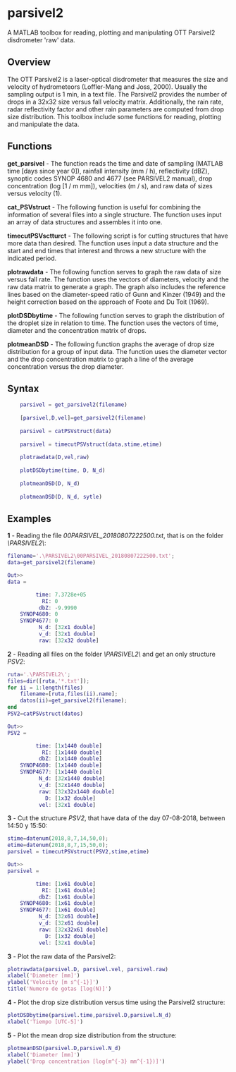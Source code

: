 # parsivel2
A MATLAB toolbox for reading, plotting and manipulating OTT Parsivel2 disdrometer 'raw' data.

## Overview
The OTT Parsivel2 is a laser-optical disdrometer that measures the size and velocity of
hydrometeors (Loffler-Mang and Joss, 2000). Usually the sampling output is 1 min,
in a text file. The Parsivel2 provides the number of drops in a 32x32 size versus fall velocity matrix.
Additionally, the rain rate, radar reflectivity factor and other rain parameters are computed
from drop size distribution.
This toolbox include some functions for reading, plotting and manipulate the data.

## Functions
**get_parsivel** - The function reads the time and date of sampling (MATLAB time [days since year 0]), 
rainfall intensity (mm / h), reflectivity (dBZ), synoptic codes SYNOP 4680 and 4677 
(see PARSIVEL2 manual), drop concentration (log [1 / m mm]), velocities (m / s), 
and raw data of sizes versus velocity (1).

**cat_PSVstruct** - The following function is useful for combining the information of several files into a single structure.
The function uses input an array of data structures and assembles it into one.

**timecutPSVsctturct** - The following script is for cutting structures that have more 
data than desired. The function uses input a data structure and the start and end times 
that interest and throws a new structure with the indicated period.

**plotrawdata** - The following function serves to graph the raw data of size versus fall rate.
The function uses the vectors of diameters, velocity and the raw data matrix to generate a graph. 
The graph also includes the reference lines based on the diameter-speed ratio of 
Gunn and Kinzer (1949) and the height correction based on the approach of Foote and Du Toit (1969).

**plotDSDbytime** - The following function serves to graph the distribution of the droplet size in relation to time.
The function uses the vectors of time, diameter and the concentration matrix of drops.

**plotmeanDSD** - The following function graphs the average of drop size distribution for a group of input data.
The function uses the diameter vector and the drop concentration matrix to graph a line of the average concentration versus the drop diameter.

## Syntax

```Matlab
	parsivel = get_parsivel2(filename)
	
	[parsivel,D,vel]=get_parsivel2(filename)
	
	parsivel = catPSVstruct(data)
	
	parsivel = timecutPSVstruct(data,stime,etime)
	
	plotrawdata(D,vel,raw)
	
	plotDSDbytime(time, D, N_d)
	
	plotmeanDSD(D, N_d)
	
	plotmeanDSD(D, N_d, sytle)
```

## Examples

**1** - Reading the file *00PARSIVEL_20180807222500.txt*, that is on the folder *\PARSIVEL2\\*:
```Matlab
filename='.\PARSIVEL2\00PARSIVEL_20180807222500.txt';
data=get_parsivel2(filename)

Out>>
data = 

         time: 7.3728e+05
           RI: 0
          dbZ: -9.9990
    SYNOP4680: 0
    SYNOP4677: 0
          N_d: [32x1 double]
          v_d: [32x1 double]
          raw: [32x32 double]

```

**2** - Reading all files on the folder *\PARSIVEL2\\* and get an only structure *PSV2*:
```Matlab
ruta='.\PARSIVEL2\';
files=dir([ruta,'*.txt']);
for ii = 1:length(files)
    filename=[ruta,files(ii).name];
    datos(ii)=get_parsivel2(filename);
end
PSV2=catPSVstruct(datos)

Out>>
PSV2 = 

         time: [1x1440 double]
           RI: [1x1440 double]
          dbZ: [1x1440 double]
    SYNOP4680: [1x1440 double]
    SYNOP4677: [1x1440 double]
          N_d: [32x1440 double]
          v_d: [32x1440 double]
          raw: [32x32x1440 double]
            D: [1x32 double]
          vel: [32x1 double]
```
**3** - Cut the structure *PSV2*, that have data of the day 07-08-2018, between 14:50 y 15:50:
```Matlab
stime=datenum(2018,8,7,14,50,0);
etime=datenum(2018,8,7,15,50,0);
parsivel = timecutPSVstruct(PSV2,stime,etime)

Out>>
parsivel = 

         time: [1x61 double]
           RI: [1x61 double]
          dbZ: [1x61 double]
    SYNOP4680: [1x61 double]
    SYNOP4677: [1x61 double]
          N_d: [32x61 double]
          v_d: [32x61 double]
          raw: [32x32x61 double]
            D: [1x32 double]
          vel: [32x1 double]
```

**3** - Plot the raw data of the Parsivel2:
```Matlab
plotrawdata(parsivel.D, parsivel.vel, parsivel.raw)
xlabel('Diameter [mm]')
ylabel('Velocity [m s^{-1}]')
title('Numero de gotas [log(N)]')
```

**4** - Plot the drop size distribution versus time using the Parsivel2 structure:
```Matlab
plotDSDbytime(parsivel.time,parsivel.D,parsivel.N_d)
xlabel('Tiempo [UTC-5]')
```

**5** - Plot the mean drop size distribution from the structure:

```Matlab
plotmeanDSD(parsivel.D,parsivel.N_d)
xlabel('Diameter [mm]')
ylabel('Drop concentration [log(m^{-3} mm^{-1})]')
```